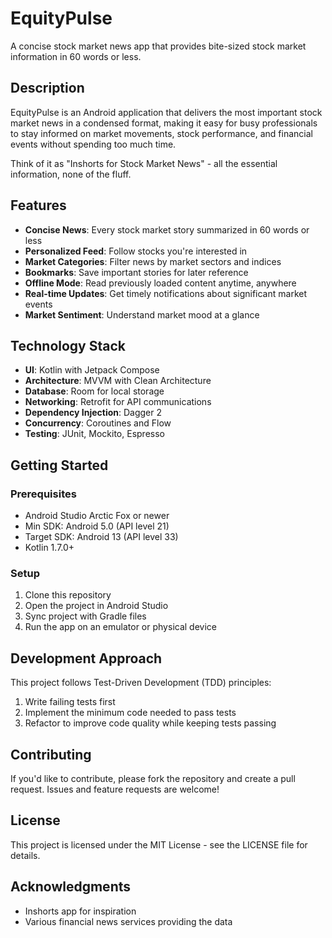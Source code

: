 # EquityPulse

A concise stock market news app that provides bite-sized stock market information in 60 words or less.

## Description

EquityPulse is an Android application that delivers the most important stock market news in a condensed format, making it easy for busy professionals to stay informed on market movements, stock performance, and financial events without spending too much time.

Think of it as "Inshorts for Stock Market News" - all the essential information, none of the fluff.

## Features

- **Concise News**: Every stock market story summarized in 60 words or less
- **Personalized Feed**: Follow stocks you're interested in
- **Market Categories**: Filter news by market sectors and indices
- **Bookmarks**: Save important stories for later reference
- **Offline Mode**: Read previously loaded content anytime, anywhere
- **Real-time Updates**: Get timely notifications about significant market events
- **Market Sentiment**: Understand market mood at a glance

## Technology Stack

- **UI**: Kotlin with Jetpack Compose
- **Architecture**: MVVM with Clean Architecture
- **Database**: Room for local storage
- **Networking**: Retrofit for API communications
- **Dependency Injection**: Dagger 2
- **Concurrency**: Coroutines and Flow
- **Testing**: JUnit, Mockito, Espresso

## Getting Started

### Prerequisites

- Android Studio Arctic Fox or newer
- Min SDK: Android 5.0 (API level 21)
- Target SDK: Android 13 (API level 33)
- Kotlin 1.7.0+

### Setup

1. Clone this repository
2. Open the project in Android Studio
3. Sync project with Gradle files
4. Run the app on an emulator or physical device

## Development Approach

This project follows Test-Driven Development (TDD) principles:
1. Write failing tests first
2. Implement the minimum code needed to pass tests
3. Refactor to improve code quality while keeping tests passing

## Contributing

If you'd like to contribute, please fork the repository and create a pull request. Issues and feature requests are welcome!

## License

This project is licensed under the MIT License - see the LICENSE file for details.

## Acknowledgments

- Inshorts app for inspiration
- Various financial news services providing the data

